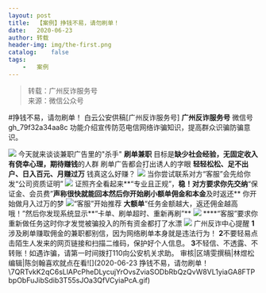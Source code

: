 ```yaml
---
layout:	post
title:	【案例】挣钱不易，请勿刷单！
date:	2020-06-23
author:	转载
header-img:	img/the-first.png
catalog:	false
tags:
	-	案例
---
```


<blockquote><p>转载：广州反诈服务号<br>
来源：微信公众号</p></blockquote>

#挣钱不易，请勿刷单！
白云公安供稿[广州反诈服务号]
**广州反诈服务号**
微信号gh_79f32a34aa8c
功能介绍宣传防范电信网络诈骗知识，提高群众识骗防骗意识。

![]({{site.baseurl}}/postimg/U80CvqU0rQoj28lia8ADCL5AW90zEfIuXVvccckuTvwAfNpzHBuiaRG7LQyt2AE7OveqdVGuAYJ67LY7Hsla8FJw.gif)
今天就来谈谈兼职广告里的"杀手"
**刷单兼职**
目标是**缺少社会经验，无固定收入**
**有侥幸心理，期待赚钱**的人群
刷单广告都会打出诱人的字眼
**轻轻松松、足不出户、日入百元、月赚过万**
钱真这么好赚？
![]({{site.baseurl}}/postimg/6MBoEyDB07GfTan5dZ9uJ2Rx6WK6HbpPellkiaPtn8fghYCZLWZ0Ep7KNxPyibtUZX61xjlHtCicHibCoR1dTWJiaIw.jpeg)
当你尝试联系对方“客服”会先给你发“公司资质证明”
![]({{site.baseurl}}/postimg/6MBoEyDB07GfTan5dZ9uJ2Rx6WK6HbpPY692VH9EibzpABVa50q1icmqxNPqzu6jGX012QZNrAkcuMW9pa9mWzSw.jpeg)
证照齐全看起来**“专业且正规”，**稳！对方要求你先交纳**“保证金、会员费”**声称很快就能回本然后你开始刷小额单佣金和本金**及时返还**
你开始做月入过万的梦
![]({{site.baseurl}}/postimg/6MBoEyDB07GfTan5dZ9uJ2Rx6WK6HbpPSPkicB9pgtV6Pnxm1DgLNEj3UovnjVI9UVBGUeFZJBTP7mjl99IKEMA.jpeg)“客服”开始推荐
**大额单**“任务金额越大，返还佣金越高哦！”然后你发现系统显示**“卡单、刷单超时、重新再刷”**
![]({{site.baseurl}}/postimg/6MBoEyDB07GfTan5dZ9uJ2Rx6WK6HbpPzQJBWQDFnaK7xRbyVU3QDzt9YjqVwXCcwH3m1M7HhHbEny32pFBiapQ.png)
****“客服”要求你重新做任务这时你才发觉被骗投入的所有资金都打了水漂
![]({{site.baseurl}}/postimg/U80CvqU0rQpjSxeM6b8GTsoVhmloV6IguHftds8ZkVUIibwTUKagfTK36TiclTCof60EOKicekt8JrBFiar4LACHBw.png)
广州反诈中心提醒
**1**涉及刷单赚取佣金的兼职都别信，因为网络刷单本身就是违法行为！
**2**不要轻易点击陌生人发来的网页链接和扫描二维码，保护好个人信息。
**3**不轻信、不透露、不转账！如遇诈骗，请第一时间拨打110向公安机关求助。
审核|区靖雯撰稿|林煜松编辑|陈剑翰喜欢就点在看![](2020-06-23
挣钱不易，请勿刷单！\\7QRTvkK2qC6sLlAPcPheDLycujYrOvsZviaSODbRbQzQvW8VL1yiaGA8FTPbpObFuJibSdib3T55sJOa3QfVCyiaPcA.gif)
